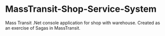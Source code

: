 # MassTransit-Shop-Service-System
Mass Transit .Net console application for shop with warehouse. Created as an exercise of Sagas in MassTransit.
